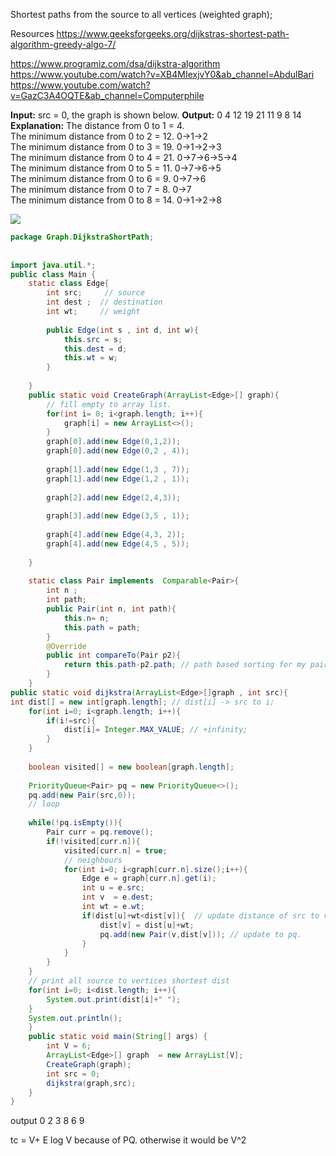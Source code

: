 Shortest paths from the source to all vertices (weighted graph);

Resources
https://www.geeksforgeeks.org/dijkstras-shortest-path-algorithm-greedy-algo-7/

https://www.programiz.com/dsa/dijkstra-algorithm
https://www.youtube.com/watch?v=XB4MIexjvY0&ab_channel=AbdulBari
https://www.youtube.com/watch?v=GazC3A4OQTE&ab_channel=Computerphile



**Input:** src = 0, the graph is shown below.
**Output:** 0 4 12 19 21 11 9 8 14  
**Explanation:** The distance from 0 to 1 = 4.  
The minimum distance from 0 to 2 = 12. 0->1->2  
The minimum distance from 0 to 3 = 19. 0->1->2->3  
The minimum distance from 0 to 4 = 21. 0->7->6->5->4  
The minimum distance from 0 to 5 = 11. 0->7->6->5  
The minimum distance from 0 to 6 = 9. 0->7->6  
The minimum distance from 0 to 7 = 8. 0->7  
The minimum distance from 0 to 8 = 14. 0->1->2->8

![](https://i.imgur.com/fsT6jQ8.png)




```java
package Graph.DijkstraShortPath;  
  
  
import java.util.*;  
public class Main {  
    static class Edge{  
        int src;     // source  
        int dest ;  // destination  
        int wt;     // weight  
  
        public Edge(int s , int d, int w){  
            this.src = s;  
            this.dest = d;  
            this.wt = w;  
        }  
  
    }  
    public static void CreateGraph(ArrayList<Edge>[] graph){  
        // fill empty to array list.  
        for(int i= 0; i<graph.length; i++){  
            graph[i] = new ArrayList<>();  
        }  
        graph[0].add(new Edge(0,1,2));  
        graph[0].add(new Edge(0,2 , 4));  
  
        graph[1].add(new Edge(1,3 , 7));  
        graph[1].add(new Edge(1,2 , 1));  
  
        graph[2].add(new Edge(2,4,3));  
  
        graph[3].add(new Edge(3,5 , 1));  
  
        graph[4].add(new Edge(4,3, 2));  
        graph[4].add(new Edge(4,5 , 5));  
  
    }  
  
    static class Pair implements  Comparable<Pair>{  
        int n ;  
        int path;  
        public Pair(int n, int path){  
            this.n= n;  
            this.path = path;  
        }  
        @Override  
        public int compareTo(Pair p2){  
            return this.path-p2.path; // path based sorting for my pairs.  
        }  
    }  
public static void dijkstra(ArrayList<Edge>[]graph , int src){  
int dist[] = new int[graph.length]; // dist[i] -> src to i;  
    for(int i=0; i<graph.length; i++){  
        if(i!=src){  
            dist[i]= Integer.MAX_VALUE; // +infinity;  
        }  
    }  
  
    boolean visited[] = new boolean[graph.length];  
  
    PriorityQueue<Pair> pq = new PriorityQueue<>();  
    pq.add(new Pair(src,0));  
    // loop  
  
    while(!pq.isEmpty()){  
        Pair curr = pq.remove();  
        if(!visited[curr.n]){  
            visited[curr.n] = true;  
            // neighbours  
            for(int i=0; i<graph[curr.n].size();i++){  
                Edge e = graph[curr.n].get(i);  
                int u = e.src;  
                int v  = e.dest;  
                int wt = e.wt;  
                if(dist[u]+wt<dist[v]){  // update distance of src to v;  
                    dist[v] = dist[u]+wt;  
                    pq.add(new Pair(v,dist[v])); // update to pq.  
                }  
            }  
        }  
    }  
    // print all source to vertices shortest dist  
    for(int i=0; i<dist.length; i++){  
        System.out.print(dist[i]+" ");  
    }  
    System.out.println();  
    }  
    public static void main(String[] args) {  
        int V = 6;  
        ArrayList<Edge>[] graph  = new ArrayList[V];  
        CreateGraph(graph);  
        int src = 0;  
        dijkstra(graph,src);  
    }  
}
```

output
0 2 3 8 6 9 


tc = V+ E log V because of PQ. otherwise it would be V^2